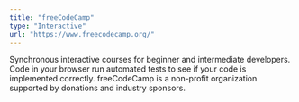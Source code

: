 ```yaml
---
title: "freeCodeCamp"
type: "Interactive"
url: "https://www.freecodecamp.org/"
---
```


Synchronous interactive courses for beginner and intermediate developers. Code in your browser run automated tests to see if your code is implemented correctly. freeCodeCamp is a non-profit organization supported by donations and industry sponsors.
